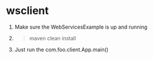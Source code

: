 wsclient
========

1) Make sure the WebServicesExample is up and running

2) >maven clean install

3) Just run the com.foo.client.App.main()


